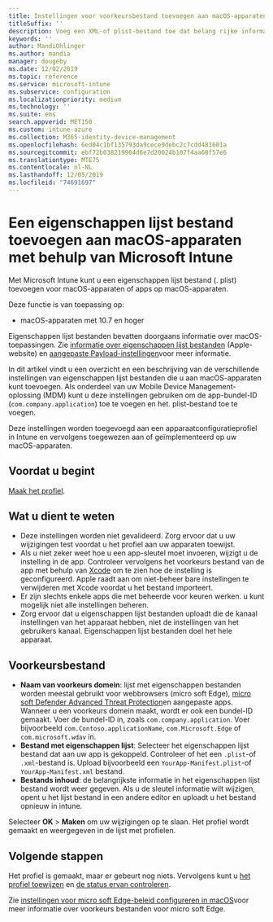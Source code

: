 ```yaml
---
title: Instellingen voor voorkeursbestand toevoegen aan macOS-apparaten in Microsoft Intune - Azure | Microsoft Docs
titleSuffix: ''
description: Voeg een XML-of plist-bestand toe dat belang rijke informatie over uw app bevat. Gebruik een voorkeurs bestand voor het configureren van een configuratie profiel voor een apparaat om belang rijke informatie in het eigenschappen lijst bestand te wijzigen en toe te wijzen aan uw macOS-apparaten.
keywords: ''
author: MandiOhlinger
ms.author: mandia
manager: dougeby
ms.date: 12/02/2019
ms.topic: reference
ms.service: microsoft-intune
ms.subservice: configuration
ms.localizationpriority: medium
ms.technology: ''
ms.suite: ems
search.appverid: MET150
ms.custom: intune-azure
ms.collection: M365-identity-device-management
ms.openlocfilehash: 6ed04c1bf135793da9cece9debc2c7cdd481601a
ms.sourcegitcommit: ebf72b038219904d6e7d20024b107f4aa68f57e6
ms.translationtype: MTE75
ms.contentlocale: nl-NL
ms.lasthandoff: 12/05/2019
ms.locfileid: "74691697"
---
```

# <a name="add-a-property-list-file-to-macos-devices-using-microsoft-intune"></a>Een eigenschappen lijst bestand toevoegen aan macOS-apparaten met behulp van Microsoft Intune

Met Microsoft Intune kunt u een eigenschappen lijst bestand (. plist) toevoegen voor macOS-apparaten of apps op macOS-apparaten.

Deze functie is van toepassing op:

- macOS-apparaten met 10.7 en hoger

Eigenschappen lijst bestanden bevatten doorgaans informatie over macOS-toepassingen. Zie [informatie over eigenschappen lijst bestanden](https://developer.apple.com/library/archive/documentation/General/Reference/InfoPlistKeyReference/Articles/AboutInformationPropertyListFiles.html) (Apple-website) en [aangepaste Payload-instellingen](https://support.apple.com/guide/mdm/custom-mdm9abbdbe7/1/web/1)voor meer informatie.

In dit artikel vindt u een overzicht en een beschrijving van de verschillende instellingen van eigenschappen lijst bestanden die u aan macOS-apparaten kunt toevoegen. Als onderdeel van uw Mobile Device Management-oplossing (MDM) kunt u deze instellingen gebruiken om de app-bundel-ID (`com.company.application`) toe te voegen en het. plist-bestand toe te voegen.

Deze instellingen worden toegevoegd aan een apparaatconfiguratieprofiel in Intune en vervolgens toegewezen aan of geïmplementeerd op uw macOS-apparaten.

## <a name="before-you-begin"></a>Voordat u begint

[Maak het profiel](device-profile-create.md).

## <a name="what-you-need-to-know"></a>Wat u dient te weten

- Deze instellingen worden niet gevalideerd. Zorg ervoor dat u uw wijzigingen test voordat u het profiel aan uw apparaten toewijst.
- Als u niet zeker weet hoe u een app-sleutel moet invoeren, wijzigt u de instelling in de app. Controleer vervolgens het voorkeurs bestand van de app met behulp van [Xcode](https://developer.apple.com/xcode/) om te zien hoe de instelling is geconfigureerd. Apple raadt aan om niet-beheer bare instellingen te verwijderen met Xcode voordat u het bestand importeert.
- Er zijn slechts enkele apps die met beheerde voor keuren werken. u kunt mogelijk niet alle instellingen beheren.
- Zorg ervoor dat u eigenschappen lijst bestanden uploadt die de kanaal instellingen van het apparaat hebben, niet de instellingen van het gebruikers kanaal. Eigenschappen lijst bestanden doel het hele apparaat.

## <a name="preference-file"></a>Voorkeursbestand

- **Naam van voorkeurs domein**: lijst met eigenschappen bestanden worden meestal gebruikt voor webbrowsers (micro soft Edge), [micro soft Defender Advanced Threat Protection](https://docs.microsoft.com/windows/security/threat-protection/microsoft-defender-atp/microsoft-defender-atp-mac)en aangepaste apps. Wanneer u een voorkeurs domein maakt, wordt er ook een bundel-ID gemaakt. Voer de bundel-ID in, zoals `com.company.application`. Voer bijvoorbeeld `com.Contoso.applicationName`, `com.Microsoft.Edge` of `com.microsoft.wdav` in.
- **Bestand met eigenschappen lijst**: Selecteer het eigenschappen lijst bestand dat aan uw app is gekoppeld. Controleer of het een `.plist`-of `.xml`-bestand is. Upload bijvoorbeeld een `YourApp-Manifest.plist`-of `YourApp-Manifest.xml` bestand.
- **Bestands inhoud**: de belangrijkste informatie in het eigenschappen lijst bestand wordt weer gegeven. Als u de sleutel informatie wilt wijzigen, opent u het lijst bestand in een andere editor en uploadt u het bestand opnieuw in intune.

Selecteer **OK** > **Maken** om uw wijzigingen op te slaan. Het profiel wordt gemaakt en weergegeven in de lijst met profielen.

## <a name="next-steps"></a>Volgende stappen

Het profiel is gemaakt, maar er gebeurt nog niets. Vervolgens kunt u [het profiel toewijzen](device-profile-assign.md) en [de status ervan controleren](device-profile-monitor.md).

Zie [instellingen voor micro soft Edge-beleid configureren in macOS](https://docs.microsoft.com/deployedge/configure-microsoft-edge-on-mac)voor meer informatie over voorkeurs bestanden voor micro soft Edge.

